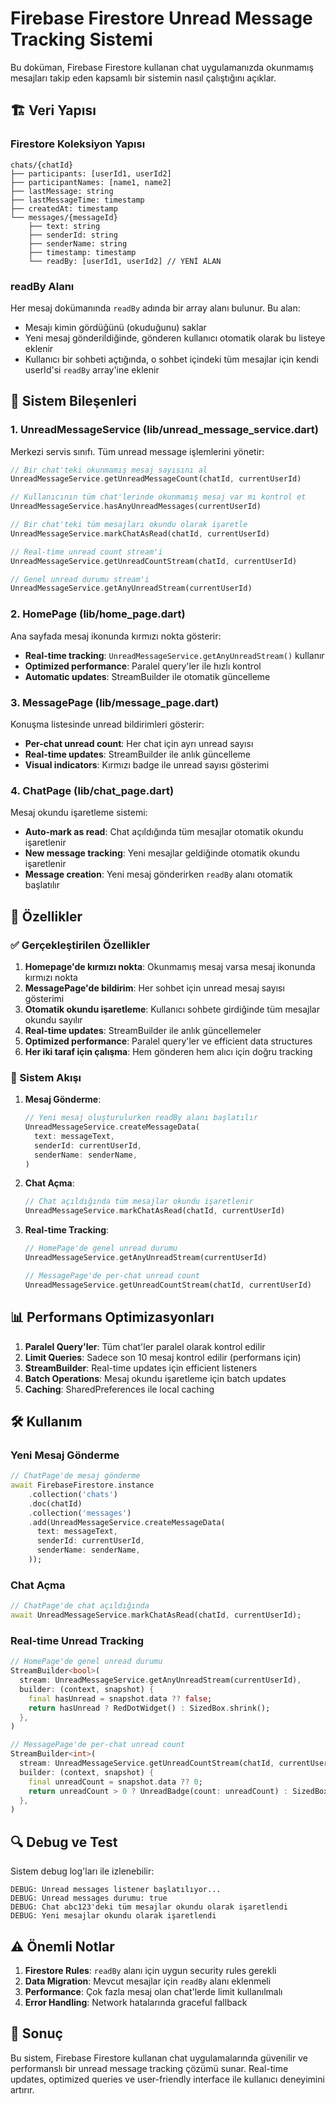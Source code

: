 # Firebase Firestore Unread Message Tracking Sistemi

Bu doküman, Firebase Firestore kullanan chat uygulamanızda okunmamış mesajları takip eden kapsamlı bir sistemin nasıl çalıştığını açıklar.

## 🏗️ Veri Yapısı

### Firestore Koleksiyon Yapısı

```
chats/{chatId}
├── participants: [userId1, userId2]
├── participantNames: [name1, name2]
├── lastMessage: string
├── lastMessageTime: timestamp
├── createdAt: timestamp
└── messages/{messageId}
    ├── text: string
    ├── senderId: string
    ├── senderName: string
    ├── timestamp: timestamp
    └── readBy: [userId1, userId2] // YENİ ALAN
```

### readBy Alanı

Her mesaj dokümanında `readBy` adında bir array alanı bulunur. Bu alan:
- Mesajı kimin gördüğünü (okuduğunu) saklar
- Yeni mesaj gönderildiğinde, gönderen kullanıcı otomatik olarak bu listeye eklenir
- Kullanıcı bir sohbeti açtığında, o sohbet içindeki tüm mesajlar için kendi userId'si `readBy` array'ine eklenir

## 🔧 Sistem Bileşenleri

### 1. UnreadMessageService (lib/unread_message_service.dart)

Merkezi servis sınıfı. Tüm unread message işlemlerini yönetir:

```dart
// Bir chat'teki okunmamış mesaj sayısını al
UnreadMessageService.getUnreadMessageCount(chatId, currentUserId)

// Kullanıcının tüm chat'lerinde okunmamış mesaj var mı kontrol et
UnreadMessageService.hasAnyUnreadMessages(currentUserId)

// Bir chat'teki tüm mesajları okundu olarak işaretle
UnreadMessageService.markChatAsRead(chatId, currentUserId)

// Real-time unread count stream'i
UnreadMessageService.getUnreadCountStream(chatId, currentUserId)

// Genel unread durumu stream'i
UnreadMessageService.getAnyUnreadStream(currentUserId)
```

### 2. HomePage (lib/home_page.dart)

Ana sayfada mesaj ikonunda kırmızı nokta gösterir:

- **Real-time tracking**: `UnreadMessageService.getAnyUnreadStream()` kullanır
- **Optimized performance**: Paralel query'ler ile hızlı kontrol
- **Automatic updates**: StreamBuilder ile otomatik güncelleme

### 3. MessagePage (lib/message_page.dart)

Konuşma listesinde unread bildirimleri gösterir:

- **Per-chat unread count**: Her chat için ayrı unread sayısı
- **Real-time updates**: StreamBuilder ile anlık güncelleme
- **Visual indicators**: Kırmızı badge ile unread sayısı gösterimi

### 4. ChatPage (lib/chat_page.dart)

Mesaj okundu işaretleme sistemi:

- **Auto-mark as read**: Chat açıldığında tüm mesajlar otomatik okundu işaretlenir
- **New message tracking**: Yeni mesajlar geldiğinde otomatik okundu işaretlenir
- **Message creation**: Yeni mesaj gönderirken `readBy` alanı otomatik başlatılır

## 🚀 Özellikler

### ✅ Gerçekleştirilen Özellikler

1. **Homepage'de kırmızı nokta**: Okunmamış mesaj varsa mesaj ikonunda kırmızı nokta
2. **MessagePage'de bildirim**: Her sohbet için unread mesaj sayısı gösterimi
3. **Otomatik okundu işaretleme**: Kullanıcı sohbete girdiğinde tüm mesajlar okundu sayılır
4. **Real-time updates**: StreamBuilder ile anlık güncellemeler
5. **Optimized performance**: Paralel query'ler ve efficient data structures
6. **Her iki taraf için çalışma**: Hem gönderen hem alıcı için doğru tracking

### 🔄 Sistem Akışı

1. **Mesaj Gönderme**:
   ```dart
   // Yeni mesaj oluşturulurken readBy alanı başlatılır
   UnreadMessageService.createMessageData(
     text: messageText,
     senderId: currentUserId,
     senderName: senderName,
   )
   ```

2. **Chat Açma**:
   ```dart
   // Chat açıldığında tüm mesajlar okundu işaretlenir
   UnreadMessageService.markChatAsRead(chatId, currentUserId)
   ```

3. **Real-time Tracking**:
   ```dart
   // HomePage'de genel unread durumu
   UnreadMessageService.getAnyUnreadStream(currentUserId)
   
   // MessagePage'de per-chat unread count
   UnreadMessageService.getUnreadCountStream(chatId, currentUserId)
   ```

## 📊 Performans Optimizasyonları

1. **Paralel Query'ler**: Tüm chat'ler paralel olarak kontrol edilir
2. **Limit Queries**: Sadece son 10 mesaj kontrol edilir (performans için)
3. **StreamBuilder**: Real-time updates için efficient listeners
4. **Batch Operations**: Mesaj okundu işaretleme için batch updates
5. **Caching**: SharedPreferences ile local caching

## 🛠️ Kullanım

### Yeni Mesaj Gönderme

```dart
// ChatPage'de mesaj gönderme
await FirebaseFirestore.instance
    .collection('chats')
    .doc(chatId)
    .collection('messages')
    .add(UnreadMessageService.createMessageData(
      text: messageText,
      senderId: currentUserId,
      senderName: senderName,
    ));
```

### Chat Açma

```dart
// ChatPage'de chat açıldığında
await UnreadMessageService.markChatAsRead(chatId, currentUserId);
```

### Real-time Unread Tracking

```dart
// HomePage'de genel unread durumu
StreamBuilder<bool>(
  stream: UnreadMessageService.getAnyUnreadStream(currentUserId),
  builder: (context, snapshot) {
    final hasUnread = snapshot.data ?? false;
    return hasUnread ? RedDotWidget() : SizedBox.shrink();
  },
)

// MessagePage'de per-chat unread count
StreamBuilder<int>(
  stream: UnreadMessageService.getUnreadCountStream(chatId, currentUserId),
  builder: (context, snapshot) {
    final unreadCount = snapshot.data ?? 0;
    return unreadCount > 0 ? UnreadBadge(count: unreadCount) : SizedBox.shrink();
  },
)
```

## 🔍 Debug ve Test

Sistem debug log'ları ile izlenebilir:

```
DEBUG: Unread messages listener başlatılıyor...
DEBUG: Unread messages durumu: true
DEBUG: Chat abc123'deki tüm mesajlar okundu olarak işaretlendi
DEBUG: Yeni mesajlar okundu olarak işaretlendi
```

## ⚠️ Önemli Notlar

1. **Firestore Rules**: `readBy` alanı için uygun security rules gerekli
2. **Data Migration**: Mevcut mesajlar için `readBy` alanı eklenmeli
3. **Performance**: Çok fazla mesaj olan chat'lerde limit kullanılmalı
4. **Error Handling**: Network hatalarında graceful fallback

## 🎯 Sonuç

Bu sistem, Firebase Firestore kullanan chat uygulamalarında güvenilir ve performanslı bir unread message tracking çözümü sunar. Real-time updates, optimized queries ve user-friendly interface ile kullanıcı deneyimini artırır.
